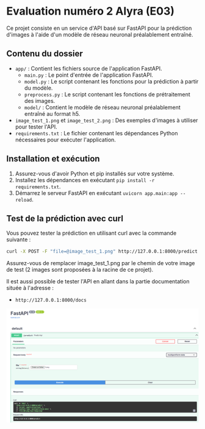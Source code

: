 # Evaluation numéro 2 Alyra (E03)

Ce projet consiste en un service d'API basé sur FastAPI pour la prédiction d'images à l'aide d'un modèle de réseau neuronal préalablement entraîné.

## Contenu du dossier

- `app/` : Contient les fichiers source de l'application FastAPI.
  - `main.py` : Le point d'entrée de l'application FastAPI.
  - `model.py` : Le script contenant les fonctions pour la prédiction à partir du modèle.
  - `preprocess.py` : Le script contenant les fonctions de prétraitement des images.
  - `model/` : Contient le modèle de réseau neuronal préalablement entraîné au format h5.
- `image_test_1.png` et `image_test_2.png` : Des exemples d'images à utiliser pour tester l'API.
- `requirements.txt` : Le fichier contenant les dépendances Python nécessaires pour exécuter l'application.

## Installation et exécution

1. Assurez-vous d'avoir Python et pip installés sur votre système.
2. Installez les dépendances en exécutant `pip install -r requirements.txt`.
3. Démarrez le serveur FastAPI en exécutant `uvicorn app.main:app --reload`.

## Test de la prédiction avec curl

Vous pouvez tester la prédiction en utilisant curl avec la commande suivante :

```bash
curl -X POST -F "file=@image_test_1.png" http://127.0.0.1:8000/predict
```

Assurez-vous de remplacer image_test_1.png par le chemin de votre image de test (2 images sont proposées à la racine de ce projet).

Il est aussi possible de tester l'API en allant dans la partie documentation située à l'adresse :

- `http://127.0.0.1:8000/docs`

![Exemple de requete avec FastAPI](fast-api.PNG "Exemple de requete avec FastAPI")
